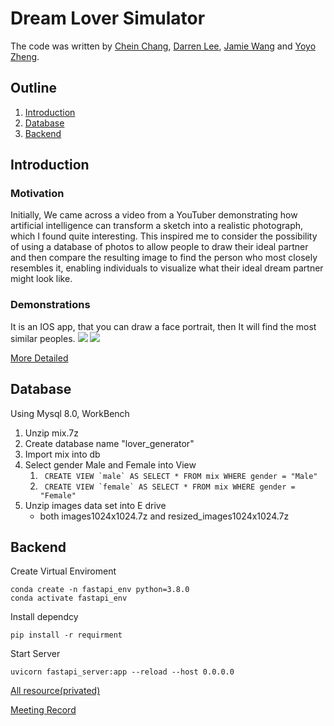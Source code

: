 # Dream Lover Simulator
The code was written by [Chein Chang](https://github.com/pchien0415), [Darren Lee](https://github.com/darrenleeleelee1), [Jamie Wang](https://github.com/jamie212) and [Yoyo Zheng](https://github.com/yo-yo97).

## Outline
1. [Introduction](#Introduction)
2. [Database](#Database)
3. [Backend](#Backend)

## Introduction
### Motivation
Initially, We came across a video from a YouTuber demonstrating how artificial intelligence can transform a sketch into a realistic photograph, which I found quite interesting. This inspired me to consider the possibility of using a database of photos to allow people to draw their ideal partner and then compare the resulting image to find the person who most closely resembles it, enabling individuals to visualize what their ideal dream partner might look like.
### Demonstrations
It is an IOS app, that you can draw a face portrait, then It will find the most similar peoples.
![](https://i.imgur.com/kiwBpHs.png)
![](https://i.imgur.com/kRv0xvC.png)


[More Detailed](https://docs.google.com/presentation/d/1QzGwtofttSelwvsK1hewkhq5rcz6eWOO/edit?usp=sharing&ouid=111786342086836380891&rtpof=true&sd=true)
## Database
Using Mysql 8.0, WorkBench
1. Unzip mix.7z
2. Create database name "lover_generator"
3. Import mix into db
4. Select gender Male and Female into View
   1. ``` CREATE VIEW `male` AS SELECT * FROM mix WHERE gender = "Male"```
   2. ``` CREATE VIEW `female` AS SELECT * FROM mix WHERE gender = "Female"```
5. Unzip images data set into E drive
   *  both images1024x1024.7z and resized_images1024x1024.7z

## Backend
Create Virtual Enviroment
```
conda create -n fastapi_env python=3.8.0
conda activate fastapi_env
```
Install dependcy
```
pip install -r requirment
```
Start Server
```
uvicorn fastapi_server:app --reload --host 0.0.0.0
``` 
[All resource(privated)](https://drive.google.com/drive/folders/1Vfgjyr20ouP5jiMgdaVYHHTO3tOwy34W?usp=sharing) 

[Meeting Record](https://hackmd.io/@qVNXANOET1y8EErBT3zrkA/ByY9CMyBw)
